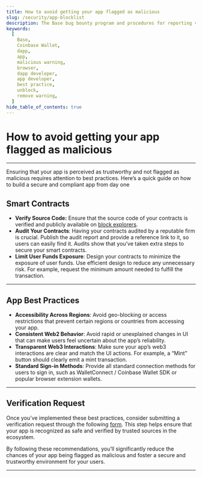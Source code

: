 ```yaml
---
title: How to avoid getting your app flagged as malicious
slug: /security/app-blocklist
description: The Base bug bounty program and procedures for reporting vulnerabilities.
keywords:
  [
    Base,
    Coinbase Wallet,
    dapp,
    app,
    malicious warning,
    browser,
    dapp developer,
    app developer,
    best practice,
    unblock,
    remove warning,
  ]
hide_table_of_contents: true
---
```


# How to avoid getting your app flagged as malicious

---

Ensuring that your app is perceived as trustworthy and not flagged as malicious requires attention to best practices. Here’s a quick guide on how to build a secure and compliant app from day one

## Smart Contracts

- **Verify Source Code:** Ensure that the source code of your contracts is verified and publicly available on [block explorers](https://docs.base.org/docs/tools/block-explorers/).
- **Audit Your Contracts**: Having your contracts audited by a reputable firm is crucial. Publish the audit report and provide a reference link to it, so users can easily find it. Audits show that you’ve taken extra steps to secure your smart contracts.
- **Limit User Funds Exposure**: Design your contracts to minimize the exposure of user funds. Use efficient design to reduce any unnecessary risk. For example, request the minimum amount needed to fulfill the transaction.

---

## App Best Practices

- **Accessibility Across Regions**: Avoid geo-blocking or access restrictions that prevent certain regions or countries from accessing your app.
- **Consistent Web2 Behavior**: Avoid rapid or unexplained changes in UI that can make users feel uncertain about the app’s reliability.
- **Transparent Web3 Interactions**: Make sure your app’s web3 interactions are clear and match the UI actions. For example, a “Mint” button should clearly emit a mint transaction.
- **Standard Sign-in Methods**: Provide all standard connection methods for users to sign in, such as WalletConnect / Coinbase Wallet SDK or popular browser extension wallets.

---

## Verification Request

Once you’ve implemented these best practices, consider submitting a verification request through the following [form](https://report.blockaid.io/). This step helps ensure that your app is recognized as safe and verified by trusted sources in the ecosystem.

By following these recommendations, you’ll significantly reduce the chances of your app being flagged as malicious and foster a secure and trustworthy environment for your users.

---
